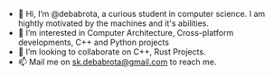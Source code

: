 - 👋 Hi, I’m @debabrota, a curious student in computer science. I am hightly motivated by the machines and it's abilities.
- 👀 I’m interested in Computer Architecture, Cross-platform developments, C++ and Python projects
- 💞️ I’m looking to collaborate on C++, Rust Projects.
- 📫 Mail me on sk.debabrota@gmail.com to reach me.

<!---
debabrota1604/debabrota1604 is a ✨ special ✨ repository because its `README.md` (this file) appears on your GitHub profile.
You can click the Preview link to take a look at your changes.
--->
